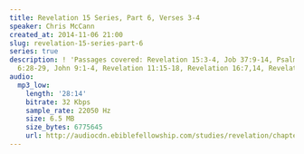 ```yaml
---
title: Revelation 15 Series, Part 6, Verses 3-4
speaker: Chris McCann
created_at: 2014-11-06 21:00
slug: revelation-15-series-part-6
series: true
description: ! 'Passages covered: Revelation 15:3-4, Job 37:9-14, Psalm 78:4-7, John
  6:28-29, John 9:1-4, Revelation 11:15-18, Revelation 16:7,14, Revelation 19:6,15.'
audio:
  mp3_low:
    length: '28:14'
    bitrate: 32 Kbps
    sample_rate: 22050 Hz
    size: 6.5 MB
    size_bytes: 6775645
    url: http://audiocdn.ebiblefellowship.com/studies/revelation/chapter-15/2014.11.06_McCann_-_Revelation_15_Series_Part_6.mp3
---
```

